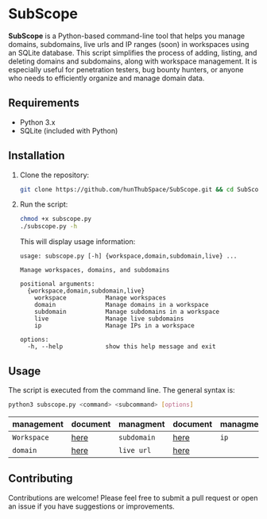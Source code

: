 # SubScope

**SubScope** is a Python-based command-line tool that helps you manage domains, subdomains, live urls and IP ranges (soon) in workspaces using an SQLite database. This script simplifies the process of adding, listing, and deleting domains and subdomains, along with workspace management. It is especially useful for penetration testers, bug bounty hunters, or anyone who needs to efficiently organize and manage domain data.

## Requirements

- Python 3.x
- SQLite (included with Python)

## Installation

1. Clone the repository:

   ```bash
   git clone https://github.com/hunThubSpace/SubScope.git && cd SubScope
   ```

2. Run the script:

    ```bash
    chmod +x subscope.py
    ./subscope.py -h
    ```

    This will display usage information:

    ```
    usage: subscope.py [-h] {workspace,domain,subdomain,live} ...

    Manage workspaces, domains, and subdomains

    positional arguments:
      {workspace,domain,subdomain,live}
        workspace           Manage workspaces
        domain              Manage domains in a workspace
        subdomain           Manage subdomains in a workspace
        live                Manage live subdomains
        ip                  Manage IPs in a workspace

    options:
      -h, --help            show this help message and exit
    ```

## Usage

The script is executed from the command line. The general syntax is:

```bash
python3 subscope.py <command> <subcommand> [options]
```

| management     |  document                     | managment     | document                  | managment     | document                  |
| -------------- | ------------------------------| ------------- | ------------------------- | ------------- | ------------------------- |
| `Workspace`    | [here](docs/workspace.md)     | `subdomain`   | [here](docs/subdomain.md) | `ip`          | [here](docs/ip.md) |
| `domain`       | [here](docs/domain.md)        | `live url`    | [here](docs/live.md)      |

## Contributing

Contributions are welcome! Please feel free to submit a pull request or open an issue if you have suggestions or improvements.
